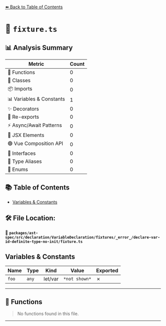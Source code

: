 [⬅️ Back to Table of Contents](../../../../../../../../index.md)

# 📄 `fixture.ts`

## 📊 Analysis Summary

| Metric | Count |
|--------|-------|
| 🔧 Functions | 0 |
| 🧱 Classes | 0 |
| 📦 Imports | 0 |
| 📊 Variables & Constants | 1 |
| ✨ Decorators | 0 |
| 🔄 Re-exports | 0 |
| ⚡ Async/Await Patterns | 0 |
| 💠 JSX Elements | 0 |
| 🟢 Vue Composition API | 0 |
| 📐 Interfaces | 0 |
| 📑 Type Aliases | 0 |
| 🎯 Enums | 0 |

## 📚 Table of Contents

- [Variables & Constants](#variables-constants)

## 🛠️ File Location:
📂 **`packages/ast-spec/src/declaration/VariableDeclaration/fixtures/_error_/declare-var-id-definite-type-no-init/fixture.ts`**

## Variables & Constants

| Name | Type | Kind | Value | Exported |
|------|------|------|-------|----------|
| `foo` | `any` | let/var | `*not shown*` | ✗ |


---

## 🔧 Functions

> No functions found in this file.


---